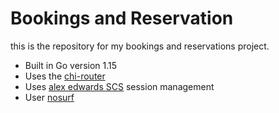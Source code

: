 # Bookings and Reservation

this is the repository for my bookings and reservations project.

- Built in Go version 1.15
- Uses the [chi-router](https://github.com/go-chi/chi)
- Uses [alex edwards SCS](https://github.com/alexedwards/scs) session management 
- User [nosurf](https://github.com/justinas/nosurf) 